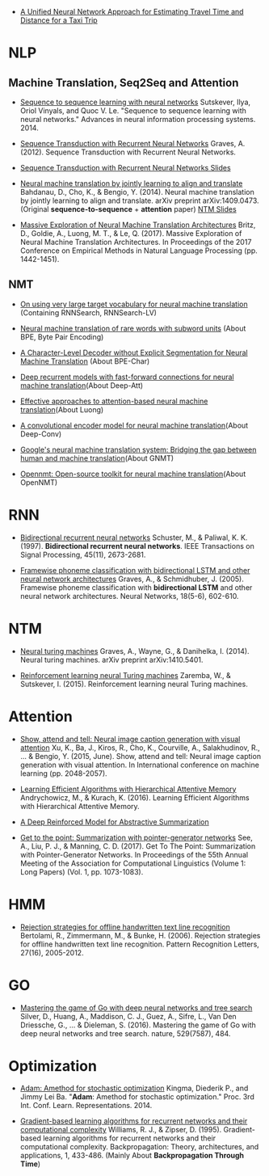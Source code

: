 * [A Unified Neural Network Approach for Estimating Travel Time and Distance for a Taxi Trip](https://arxiv.org/pdf/1710.04350.pdf)

# NLP
## Machine Translation, Seq2Seq and Attention 
* [Sequence to sequence learning with neural networks](https://papers.nips.cc/paper/5346-sequence-to-sequence-learning-with-neural-networks.pdf) Sutskever, Ilya, Oriol Vinyals, and Quoc V. Le. "Sequence to sequence learning with neural networks." Advances in neural information processing systems. 2014.

* [Sequence Transduction with Recurrent Neural Networks](www.cs.toronto.edu/~graves/icml_2012.pdf) Graves, A. (2012). Sequence Transduction with Recurrent Neural Networks.
* [Sequence Transduction with Recurrent Neural Networks Slides](https://www.cs.toronto.edu/~graves/seq_trans_slides.pdf)

* [Neural machine translation by jointly learning to align and translate](https://arxiv.org/pdf/1409.0473.pdf) Bahdanau, D., Cho, K., & Bengio, Y. (2014). Neural machine translation by jointly learning to align and translate. arXiv preprint arXiv:1409.0473. (Original **sequence-to-sequence** + **attention** paper) [NTM Slides](http://www.roeeaharoni.com/NMT_slides.pdf)

* [Massive Exploration of Neural Machine Translation Architectures](http://www.aclweb.org/anthology/D17-1151) Britz, D., Goldie, A., Luong, M. T., & Le, Q. (2017). Massive Exploration of Neural Machine Translation Architectures. In Proceedings of the 2017 Conference on Empirical Methods in Natural Language Processing (pp. 1442-1451).

## NMT
* [On using very large target vocabulary for neural machine translation](http://www.anthology.aclweb.org/P/P15/P15-1001.pdf) (Containing RNNSearch, RNNSearch-LV)

* [Neural machine translation of rare words with subword units](http://www.aclweb.org/anthology/P16-1162) (About BPE, Byte Pair Encoding)

* [A Character-Level Decoder without Explicit Segmentation for Neural Machine Translation](http://anthology.aclweb.org/P/P16/P16-1160.pdf) (About BPE-Char)

* [Deep recurrent models with fast-forward connections for neural machine translation](http://www.aclweb.org/anthology/Q16-1027)(About Deep-Att)

* [Effective approaches to attention-based neural machine translation](http://www.aclweb.org/anthology/D15-1166)(About Luong)

* [A convolutional encoder model for neural machine translation](http://www.aclweb.org/anthology/P17-1012)(About Deep-Conv)

* [Google's neural machine translation system: Bridging the gap between human and machine translation](http://web.stanford.edu/class/psych209/Readings/WuEtAl16NeuralMachineTranslation.pdf)(About GNMT)

* [Opennmt: Open-source toolkit for neural machine translation](http://www.aclweb.org/anthology/P17-4012)(About OpenNMT)


# RNN
* [Bidirectional recurrent neural networks](http://www.cs.cmu.edu/afs/cs/user/bhiksha/WWW/courses/deeplearning/Fall.2016/pdfs/Schuster97_BRNN.pdf) 
Schuster, M., & Paliwal, K. K. (1997). **Bidirectional recurrent neural networks**. IEEE Transactions on Signal Processing, 45(11), 2673-2681.

* [Framewise phoneme classification with bidirectional LSTM and other neural network architectures](http://wwwknoll.informatik.tu-muenchen.de/pub/Main/Publications/Graves2005b.pdf) Graves, A., & Schmidhuber, J. (2005). Framewise phoneme classification with **bidirectional LSTM** and other neural network architectures. Neural Networks, 18(5-6), 602-610. 

# NTM
* [Neural turing machines](https://arxiv.org/pdf/1410.5401.pdf) Graves, A., Wayne, G., & Danihelka, I. (2014). Neural turing machines. arXiv preprint arXiv:1410.5401.

* [Reinforcement learning neural Turing machines](https://arxiv.org/pdf/1505.00521.pdf) Zaremba, W., & Sutskever, I. (2015). Reinforcement learning neural Turing machines.

# Attention
 * [Show, attend and tell: Neural image caption generation with visual attention](http://proceedings.mlr.press/v37/xuc15.pdf)
 Xu, K., Ba, J., Kiros, R., Cho, K., Courville, A., Salakhudinov, R., ... & Bengio, Y. (2015, June). Show, attend and tell: Neural image caption generation with visual attention. In International conference on machine learning (pp. 2048-2057).
 
 * [Learning Efficient Algorithms with Hierarchical Attentive Memory](https://pdfs.semanticscholar.org/2fca/50789703349f23dd5db3ee9dd20ad5cfc9d9.pdf) Andrychowicz, M., & Kurach, K. (2016). Learning Efficient Algorithms with Hierarchical Attentive Memory.
 
 * [A Deep Reinforced Model for Abstractive Summarization](https://arxiv.org/pdf/1705.04304.pdf)
 
 * [Get to the point: Summarization with pointer-generator networks](http://www.aclweb.org/anthology/P17-1099) See, A., Liu, P. J., & Manning, C. D. (2017). Get To The Point: Summarization with Pointer-Generator Networks. In Proceedings of the 55th Annual Meeting of the Association for Computational Linguistics (Volume 1: Long Papers) (Vol. 1, pp. 1073-1083).

# HMM
* [Rejection strategies for offline handwritten text line recognition](http://www.xbrain.ch/d/2006_prl.pdf) Bertolami, R., Zimmermann, M., & Bunke, H. (2006). Rejection strategies for offline handwritten text line recognition. Pattern Recognition Letters, 27(16), 2005-2012.

# GO
* [Mastering the game of Go with deep neural networks and tree search](http://home.ustc.edu.cn/~ustcsh/py2016/data/nature16961.pdf) Silver, D., Huang, A., Maddison, C. J., Guez, A., Sifre, L., Van Den Driessche, G., ... & Dieleman, S. (2016). Mastering the game of Go with deep neural networks and tree search. nature, 529(7587), 484.


# Optimization
* [Adam: Amethod for stochastic optimization](https://arxiv.org/pdf/1412.6980.pdf) Kingma, Diederik P., and Jimmy Lei Ba. "**Adam**: Amethod for stochastic optimization." Proc. 3rd Int. Conf. Learn. Representations. 2014.

* [Gradient-based learning algorithms for recurrent networks and their computational complexity](https://pdfs.semanticscholar.org/cccd/3fd7a45e7643f26391bd539ffbede0690f36.pdf) Williams, R. J., & Zipser, D. (1995). Gradient-based learning algorithms for recurrent networks and their computational complexity. Backpropagation: Theory, architectures, and applications, 1, 433-486. (Mainly About **Backpropagation Through Time**)

